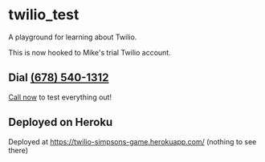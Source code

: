 # twilio_test
A playground for learning about Twilio.

This is now hooked to Mike's trial Twilio account.

## Dial <a href="tel:6785401312">(678) 540-1312</a>

<a href="tel:6785401312">Call now</a> to test everything out!

## Deployed on Heroku

Deployed at https://twilio-simpsons-game.herokuapp.com/ (nothing to see there)

